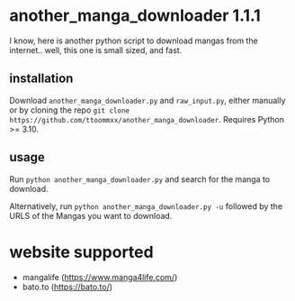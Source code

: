 # another_manga_downloader 1.1.1

I know, here is another python script to download mangas from the internet.. well, this one is small sized, and fast.

## installation

Download `another_manga_downloader.py` and `raw_input.py`, either manually or by cloning the repo `git clone https://github.com/ttoommxx/another_manga_downloader`.
Requires Python >= 3.10.

## usage

Run `python another_manga_downloader.py` and search for the manga to download.

Alternatively, run `python another_manga_downloader.py -u` followed by the URLS of the Mangas you want to download.

# website supported

- mangalife (https://www.manga4life.com/)
- bato.to (https://bato.to/)
